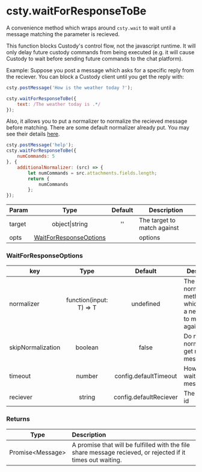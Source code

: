 # csty.waitForResponseToBe

A convenience method which wraps around `csty.wait` to wait until a message matching the parameter is recieved.

This function blocks Custody's control flow, not the javascript runtime. It will only delay future custody commands from being executed (e.g. it will cause Custody to wait before sending future commands to the chat platform).

Example: Suppose you post a message which asks for a specific reply from the reciever. You can block a Custody client until you get the reply with:
```js
csty.postMessage('How is the weather today ?');

csty.waitForResponseToBe({
    text: /The weather today is .*/
});
```
Also, it allows you to put a normalizer to normalize the recieved message before matching. There are some default normalizer already put. You may see their details 
[here](../how/normalization.md).
```js
csty.postMessage('help');
csty.waitForResponseToBe({
    numCommands: 5
}, {
    additionalNormalizer: (src) => {
        let numCommands = src.attachments.fields.length;
        return {
            numCommands
        };
});
```
| Param | Type | Default | Description |
|-------|:-----:|:------:|--------|
|target| object\|string | '' |The target to match against |
| opts | [WaitForResponseOptions](#waitRespOptions) | | options |

### WaitForResponseOptions

| key | Type | Default |Description |
|------|:--------:|:------:| -------- |
|normalizer| function(input: T) => T | undefined | The normalizer method which returns a new object to match against.|
|skipNormalization|boolean| false |Do not do any normalization, get raw message |
| timeout | number | config.defaultTimeout | How long to wait for the message. |
|reciever |string | config.defaultReciever |The reciever id|

### Returns
| Type | Description |
| -----| :-----------|
|Promise\<Message\>|A promise that will be fulfilled with the file share message recieved, or rejected if it times out waiting.|